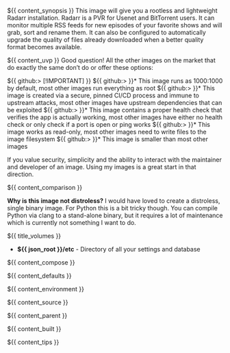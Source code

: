 ${{ content_synopsis }} This image will give you a rootless and lightweight Radarr installation. Radarr is a PVR for Usenet and BitTorrent users. It can monitor multiple RSS feeds for new episodes of your favorite shows and will grab, sort and rename them. It can also be configured to automatically upgrade the quality of files already downloaded when a better quality format becomes available.

${{ content_uvp }} Good question! All the other images on the market that do exactly the same don’t do or offer these options:

${{ github:> [!IMPORTANT] }}
${{ github:> }}* This image runs as 1000:1000 by default, most other images run everything as root
${{ github:> }}* This image is created via a secure, pinned CI/CD process and immune to upstream attacks, most other images have upstream dependencies that can be exploited
${{ github:> }}* This image contains a proper health check that verifies the app is actually working, most other images have either no health check or only check if a port is open or ping works
${{ github:> }}* This image works as read-only, most other images need to write files to the image filesystem
${{ github:> }}* This image is smaller than most other images

If you value security, simplicity and the ability to interact with the maintainer and developer of an image. Using my images is a great start in that direction.

${{ content_comparison }}

**Why is this image not distroless?** I would have loved to create a distroless, single binary image. For Python this is a bit tricky though. You can compile Python via clang to a stand-alone binary, but it requires a lot of maintenance which is currently not something I want to do.

${{ title_volumes }}
* **${{ json_root }}/etc** - Directory of all your settings and database

${{ content_compose }}

${{ content_defaults }}

${{ content_environment }}

${{ content_source }}

${{ content_parent }}

${{ content_built }}

${{ content_tips }}
